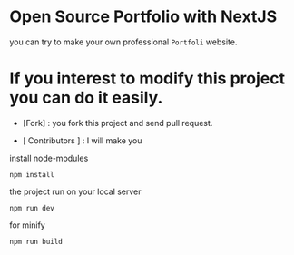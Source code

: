 # Open Source Portfolio with NextJS
you can try to make your own professional `Portfoli` website.
# If you interest to modify this project you can do it easily.

- [Fork] : you fork this project and send pull request.

- [ Contributors ] : I will make you

install node-modules
```
npm install
```
the project run on your local server
```
npm run dev
```
for minify
```
npm run build
```
